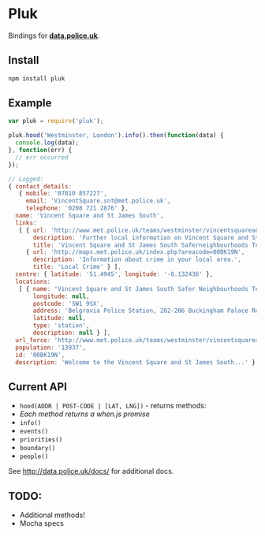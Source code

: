 Pluk
==

Bindings for **[data.police.uk](http://data.police.uk/docs/)**.

## Install

```bash
npm install pluk
```

## Example

```js
var pluk = require('pluk');

pluk.hood('Westminster, London').info().then(function(data) {
  console.log(data);
}, function(err) {
  // err occurred
});
```

```js
// Logged:
{ contact_details:
   { mobile: '07810 857227',
     email: 'VincentSquare.snt@met.police.uk',
     telephone: '0208 721 2876' },
  name: 'Vincent Square and St James South',
  links:
   [ { url: 'http://www.met.police.uk/teams/westminster/vincentsquareandstjamessouth/',
       description: 'Further local information on Vincent Square and St James South Safer Neighbourhoods Team',
       title: 'Vincent Square and St James South Saferneighbourhoods Team' },
     { url: 'http://maps.met.police.uk/index.php?areacode=00BK19N',
       description: 'Information about crime in your local area.',
       title: 'Local Crime' } ],
  centre: { latitude: '51.4945', longitude: '-0.132436' },
  locations:
   [ { name: 'Vincent Square and St James South Safer Neighbourhoods Team',
       longitude: null,
       postcode: 'SW1 9SX',
       address: 'Belgravia Police Station, 202-206 Buckingham Palace Road, Belgravia, London',
       latitude: null,
       type: 'station',
       description: null } ],
  url_force: 'http://www.met.police.uk/teams/westminster/vincentsquareandstjamessouth/',
  population: '13937',
  id: '00BK19N',
  description: 'Welcome to the Vincent Square and St James South...' }
```

## Current API

 * `hood(ADDR | POST-CODE | [LAT, LNG])` - returns methods:
  * *Each method returns a when.js promise*
  * `info()`
  * `events()`
  * `priorities()`
  * `boundary()`
  * `people()`

See http://data.police.uk/docs/ for additional docs.

## TODO:

 * Additional methods!
 * Mocha specs